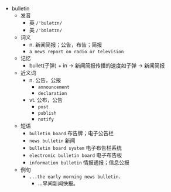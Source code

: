 - bulletin
  - 发音
    - 英 `/'bulətɪn/`
    - 美 `/'bʊlətɪn/`
  - 词义
    - n. 新闻简报；公告，布告；简报
    - `a news report on radio or television`
  - 记忆
    - bullet(子弹) + in → 新闻简报传播的速度如子弹 → 新闻简报
  - 近义词
    - n. 公告，公报
      - `announcement`
      - `declaration`
    - vt. 公布，公告
      - `post`
      - `publish`
      - `notify`
  - 短语
    - `bulletin board` 布告牌；电子公告栏 
    - `news bulletin` 新闻 
    - `bulletin board system` 电子布告栏系统 
    - `electronic bulletin board` 电子布告板 
    - `information bulletin` 情报通报；信息公报 
  - 例句
    - `...the early morning news bulletin.`
      - …早间新闻快报。

